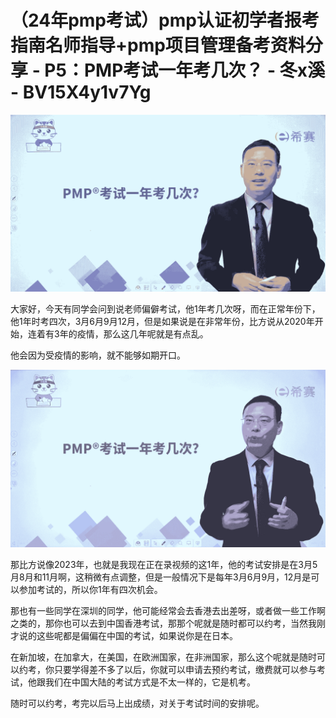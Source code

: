 # （24年pmp考试）pmp认证初学者报考指南名师指导+pmp项目管理备考资料分享 - P5：PMP考试一年考几次？ - 冬x溪 - BV15X4y1v7Yg

![](img/377c0bcd51cebaf690a8887e9ad55ae2_0.png)

大家好，今天有同学会问到说老师偏僻考试，他1年考几次呀，而在正常年份下，他1年时考四次，3月6月9月12月，但是如果说是在非常年份，比方说从2020年开始，连着有3年的疫情，那么这几年呢就是有点乱。

他会因为受疫情的影响，就不能够如期开口。

![](img/377c0bcd51cebaf690a8887e9ad55ae2_2.png)

那比方说像2023年，也就是我现在正在录视频的这1年，他的考试安排是在3月5月8月和11月啊，这稍微有点调整，但是一般情况下是每年3月6月9月，12月是可以参加考试的，所以你1年有四次机会。

那也有一些同学在深圳的同学，他可能经常会去香港去出差呀，或者做一些工作啊之类的，那你也可以去到中国香港考试，那那个呢就是随时都可以约考，当然我刚才说的这些呢都是偏偏在中国的考试，如果说你是在日本。

在新加坡，在加拿大，在美国，在欧洲国家，在非洲国家，那么这个呢就是随时可以约考，你只要学得差不多了以后，你就可以申请去预约考试，缴费就可以参与考试，他跟我们在中国大陆的考试方式是不太一样的，它是机考。

随时可以约考，考完以后马上出成绩，对关于考试时间的安排呢。